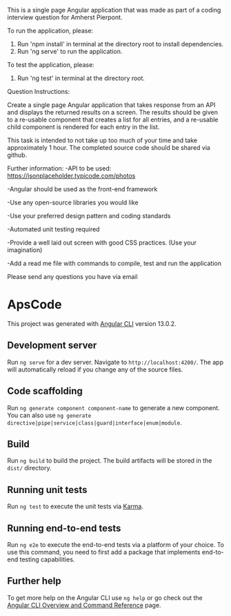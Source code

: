 This is a single page Angular application that was made as part of a coding interview question for Amherst Pierpont.

To run the application, please:

 1) Run 'npm install' in terminal at the directory root to install dependencies.
 2) Run 'ng serve' to run the application.

To test the application, please:

1) Run 'ng test' in terminal at the directory root.

Question Instructions:

Create a single page Angular application that takes response from an API and displays the returned results on a screen. The results should be given to a re-usable component that creates a list for all entries, and a re-usable child component is rendered for each entry in the list.

This task is intended to not take up too much of your time and take approximately 1 hour. The completed source code should be shared via github.

Further information:
-API to be used: https://jsonplaceholder.typicode.com/photos

-Angular should be used as the front-end framework

-Use any open-source libraries you would like

-Use your preferred design pattern and coding standards

-Automated unit testing required

-Provide a well laid out screen with good CSS practices. (Use your imagination)

-Add a read me file with commands to compile, test and run the application

Please send any questions you have via email

# ApsCode

This project was generated with [Angular CLI](https://github.com/angular/angular-cli) version 13.0.2.

## Development server

Run `ng serve` for a dev server. Navigate to `http://localhost:4200/`. The app will automatically reload if you change any of the source files.

## Code scaffolding

Run `ng generate component component-name` to generate a new component. You can also use `ng generate directive|pipe|service|class|guard|interface|enum|module`.

## Build

Run `ng build` to build the project. The build artifacts will be stored in the `dist/` directory.

## Running unit tests

Run `ng test` to execute the unit tests via [Karma](https://karma-runner.github.io).

## Running end-to-end tests

Run `ng e2e` to execute the end-to-end tests via a platform of your choice. To use this command, you need to first add a package that implements end-to-end testing capabilities.

## Further help

To get more help on the Angular CLI use `ng help` or go check out the [Angular CLI Overview and Command Reference](https://angular.io/cli) page.

